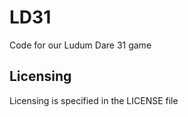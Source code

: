 LD31
====

Code for our Ludum Dare 31 game

Licensing
----------

Licensing is specified in the LICENSE file
